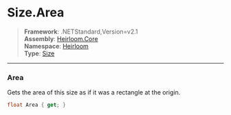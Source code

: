 # Size.Area

> **Framework**: .NETStandard,Version=v2.1  
> **Assembly**: [Heirloom.Core][0]  
> **Namespace**: [Heirloom][0]  
> **Type**: [Size][1]  

--------------------------------------------------------------------------------

### Area

Gets the area of this size as if it was a rectangle at the origin.

```cs
float Area { get; }
```

[0]: ../Heirloom.Core.md
[1]: Heirloom.Size.md
